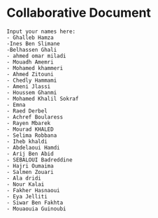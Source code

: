 # Collaborative Document
    Input your names here:
    - Ghalleb Hamza
    -Ines Ben Slimane
    -Belhassen Ghali
    - ahmed omar miladi
    - Mouadh Amemri
    - Mohamed khammeri
    - Ahmed Zitouni
    - Chedly Hammami
    - Ameni Jlassi
    - Houssem Ghanmi
    - Mohamed Khalil Sokraf
    - Emna
    - Raed Derbel
    - Achref Boularess
    - Rayen Mbarek
    - Mourad KHALED
    - Selima Robbana
    - Iheb khaldi
    - Abdelaoui Hamdi
    - Arij Ben Abid
    - SEBALOUI Badreddine
    - Hajri Oumaima
    - Salmen Zouari
    - Ala dridi
    - Nour Kalai
    - Fakher Hasnaoui
    - Eya Jelliti
    - Siwar Ben Fakhta
    - Mouaouia Guinoubi